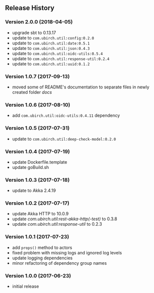 ## Release History

### Version 2.0.0 (2018-04-05)

* upgrade sbt to 0.13.17
* update to `com.ubirch.util:config:0.2.0`
* update to `com.ubirch.util:date:0.5.1`
* update to `com.ubirch.util:json:0.4.3`
* update to `com.ubirch.util:oidc-utils:0.5.4`
* update to `com.ubirch.util:response-util:0.2.4`
* update to `com.ubirch.util:uuid:0.1.2`

### Version 1.0.7 (2017-09-13)

* moved some of README's documentation to separate files in newly created folder _docs_

### Version 1.0.6 (2017-08-10)

* add `com.ubirch.util:oidc-utils:0.4.11` dependency

### Version 1.0.5 (2017-07-31)

* update to `com.ubirch.util:deep-check-model:0.2.0`

### Version 1.0.4 (2017-07-19)

* update Dockerfile.template
* update goBuild.sh

### Version 1.0.3 (2017-07-18)

* update to Akka 2.4.19

### Version 1.0.2 (2017-07-17)

* update Akka HTTP to 10.0.9
* update _com.ubirch.util:rest-akka-http(-test)_ to 0.3.8
* update _com.ubirch.util:response-util_ to 0.2.3

### Version 1.0.1 (2017-07-23)

* add `props()` method to actors
* fixed problem with missing logs and ignored log levels
* update logging dependencies
* minor refactoring of dependency group names

### Version 1.0.0 (2017-06-23)

* initial release
